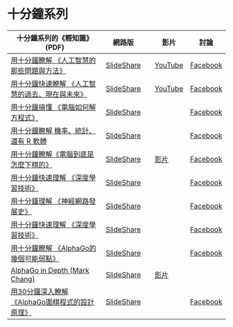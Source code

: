 
# 十分鐘系列

| 十分鐘系列的《輕知識》 (PDF)  |  網路版  |  | 影片 | 討論 | 
|--------|-----------|----|-----|-----|
|  [用十分鐘瞭解 《人工智慧的那些問題與方法》](../slide/10minAiMethod.pdf)  | [SlideShare](http://www.slideshare.net/ccckmit/ss-59517452)   | | [YouTube](https://www.youtube.com/watch?v=ckYGuSi0dXM) |[Facebook]() | 
|  [用十分鐘快速瞭解 《人工智慧的過去、現在與未來》](../slide/10minAiHistory.pdf) |  [SlideShare](http://www.slideshare.net/ccckmit/ss-58599582)  | | [YouTube](http://www.slideshare.net/ccckmit/ss-58599582) |[Facebook](https://www.facebook.com/ccckmit/posts/10153834427671893) | 
|  [用十分鐘搞懂 《電腦如何解方程式》](../slide/10minScEquation.pdf)  | [SlideShare](http://www.slideshare.net/ccckmit/ss-65570387)   | |  | [Facebook](https://www.facebook.com/ccckmit/posts/10154348840866893) | 
|  [用十分鐘瞭解 機率、統計、還有 R 軟體](../slide/10minProbStatR.pdf)  | [SlideShare](http://www.slideshare.net/ccckmit/r-63630366)   | |  | [Facebook](https://www.facebook.com/ccckmit/posts/10154180933891893) | 
|  [用十分鐘瞭解《電腦到底是怎麼下棋的》](../slide/10minAiChess.pdf)  | [SlideShare](http://www.slideshare.net/ccckmit/ss-59361780)   | | [影片](https://www.youtube.com/watch?v=l-b6HE9nVQo) | [Facebook](https://www.facebook.com/ccckmit/posts/10153870730806893) | 
|  [用十分鐘快速理解 《深度學習技術》](../slide/10minAiDeepLearning.pdf)  | [SlideShare](http://www.slideshare.net/ccckmit/ss-69541278)   | | | [Facebook]() | 
|  [用十分鐘理解 《神經網路發展史》](../slide/10minAiNeuralHistory.pdf)  | [SlideShare](http://www.slideshare.net/ccckmit/ss-69447809)   | | | [Facebook]() | 
|  [用十分鐘快速理解 《深度學習技術》](../slide/10minAiHowToDefeatAlphaGo.pdf)  | [SlideShare](http://www.slideshare.net/ccckmit/ss-69541278)   | | | [Facebook]() | 
|  [用十分鐘瞭解 《AlphaGo的幾個可能弱點》](../slide/10minAiHowToDefeatAlphaGo.pdf)  | [SlideShare](http://www.slideshare.net/ccckmit/alphago-59482042)   | | | [Facebook](https://www.facebook.com/ccckmit/posts/10153883738266893) | 
|  [AlphaGo in Depth (Mark Chang)](../slide/alphago-160315170814)  | [SlideShare](http://www.slideshare.net/ckmarkohchang/alphago-in-depth)   | | [影片](https://www.youtube.com/watch?v=63FDxJ5e_Ew)  | | 
|  [用30分鐘深入瞭解《AlphaGo圍棋程式的設計原理》](../slide/30minAlphaGo3in1.pdf)  | [SlideShare](http://www.slideshare.net/ccckmit/30alphago)   | |  | [Facebook](https://www.facebook.com/ccckmit/posts/10153908393201893) | 